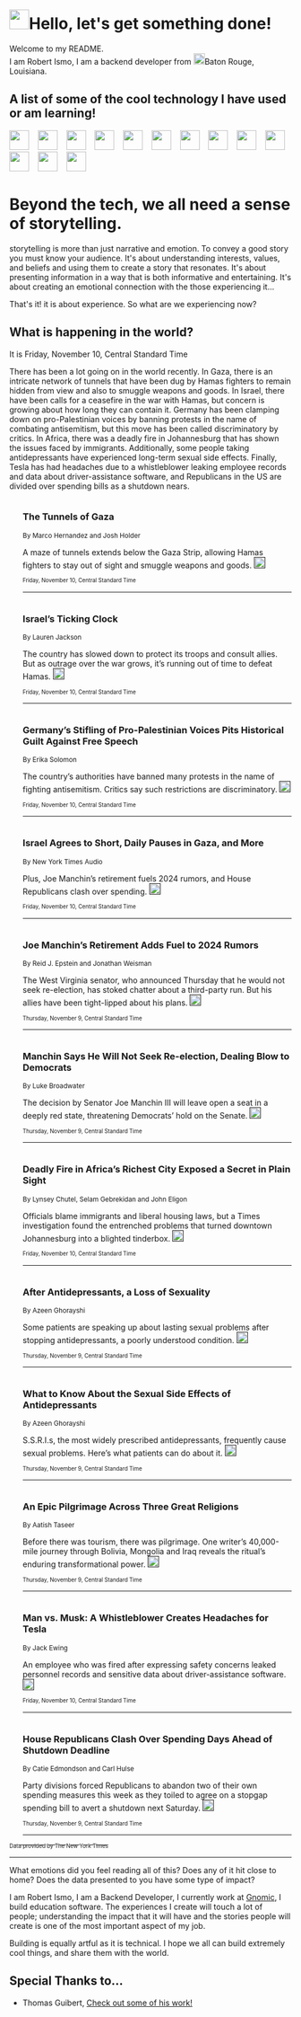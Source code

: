 <h1><img src="https://emojis.slackmojis.com/emojis/images/1643514375/3493/hot-coffee.gif?1643514375" width="35"/>Hello, let's get something done!</h1>

<p>Welcome to my README.<br/>
I am Robert Ismo, I am a backend developer from <img src="https://emojis.slackmojis.com/emojis/images/1638395689/50435/moulin_rouge.png?1638395689" width="20"/>Baton Rouge, Louisiana.</p>
<h2>A list of some of the cool technology I have used or am learning!</h2>
<p>
<img src="https://emojis.slackmojis.com/emojis/images/1643516091/21142/meow_bongotap.gif?1643516091" width="35" alt="">
<img src="https://img.shields.io/badge/Favorite%20Frontend%20Framework-SvelteKit-f83903" alt="">
<img src="https://img.shields.io/badge/Second%20Favorite-Vue-40b581" alt="">
<img src="https://img.shields.io/badge/Most%20Used%20Runtime-Nodejs-78b061" alt="">
<img src="https://emojis.slackmojis.com/emojis/images/1643517416/34482/fire.gif?1643517416" width="35" alt="">
<img src="https://img.shields.io/badge/Javascript%20But%20Better-Typescript-0078ca" alt="">
<img src="https://img.shields.io/badge/Favorite%20Language-Elixir-3e244d" alt="">
<img src="https://img.shields.io/badge/Containerize%20Everything-Docker-6ac9ef" alt="">
<img src="https://emojis.slackmojis.com/emojis/images/1643514596/5999/meow_party.gif?1643514596" width="35" alt="">
<img src="https://img.shields.io/badge/API%20Love%20Language-Graphql-de32a5" alt="">
<img src="https://img.shields.io/badge/Our%20Favorite%20Version%20Controller-Git-e94f33" alt="">
<img src="https://img.shields.io/badge/Favorite%20Database-Redis-d42d1d" alt="">
<img src="https://emojis.slackmojis.com/emojis/images/1643514559/5584/deployparrot.gif?1643514559" width="35" alt="">
<img src="https://img.shields.io/badge/Container%20Interstate-RabbitMQ-f66200" alt="">
<img src="https://img.shields.io/badge/Gotta%20Learn-Kubernetes-316adf" alt="">
<img src="https://img.shields.io/badge/Really%20Mature%20Now-WASM-654fef" alt="">
<img src="https://emojis.slackmojis.com/emojis/images/1666642497/61942/dance_vibe.gif?1666642497" width="35" alt="">
<img src="https://img.shields.io/badge/For%20My%20M1-ARM64-657d96" alt="">
<img src="https://img.shields.io/badge/Loving%20This%20So%20Much-TailwindCSS-17bcb5" alt="">
<img src="https://img.shields.io/badge/Cool%20Build%20Tool-Vite-f9cb24" alt="">
<img src="https://emojis.slackmojis.com/emojis/images/1669231376/62819/working-on-it.gif?1669231376" width="35" alt="">
<img src="https://img.shields.io/badge/Fun%20and%20Easy%20Database-MongoDB-5f8c49" alt="">
<img src="https://img.shields.io/badge/JS%20Life%20Support-NPM-c73737" alt="">
<img src="https://img.shields.io/badge/I%20Liked%20It-DynamoDB-0073b9" alt="">
<img src="https://emojis.slackmojis.com/emojis/images/1643514045/46/question.gif?1643514045" width="35" alt="">
<img src="https://img.shields.io/badge/cool-React-60d6f9" alt="">
<img src="https://img.shields.io/badge/Future%20Big%20Project-Lambda-f37e00" alt="">
<img src="https://img.shields.io/badge/NPM%20But%20Better-PNPM-f1aa07" alt="">
<img src="https://emojis.slackmojis.com/emojis/images/1643514943/9662/fbwow.gif?1643514943" width="35" alt="">
<img src="https://img.shields.io/badge/First%20Language-C-662079" alt="">
<img src="https://img.shields.io/badge/Where%20I%20Deploy%20Frontend-Vercel-000000" alt="">
<img src="https://img.shields.io/badge/Who%20Does%20not%20Want%20an%20App-Swift-f9492a" alt="">
<img src="https://emojis.slackmojis.com/emojis/images/1643514058/151/javascript.png?1643514058" width="35" alt="">
<img src="https://img.shields.io/badge/cool-Python-fbd542" alt="">
<img src="https://img.shields.io/badge/Favorite%20Something-Stripe-656cdc" alt="">
<img src="https://img.shields.io/badge/Of%20Course-HTML5-ed6327" alt="">
<img src="https://emojis.slackmojis.com/emojis/images/1660415405/60731/bomb.gif?1660415405" width="35" alt="">
<img src="https://img.shields.io/badge/hate-CSS-2964ec" alt="">
<img src="https://img.shields.io/badge/Learning-CircleCI-141215" alt="">
<img src="https://img.shields.io/badge/Learning-Rust-fbbb3b" alt="">
<img src="https://emojis.slackmojis.com/emojis/images/1660415397/60712/writing-hand.gif?1660415397" width="35" alt="">
<img src="https://img.shields.io/badge/Dev%20Browser%20of%20Choice-Firefox-cc4e26" alt="">
<img src="https://img.shields.io/badge/Recoverying%20From%20Windows-UNIX-1781e3" alt="">
<img src="https://img.shields.io/badge/LOVE-LogSeq-90c1c2" alt="">
<img src="https://emojis.slackmojis.com/emojis/images/1643514066/223/kirby.gif?1643514066" width="35" alt="">
<img src="https://img.shields.io/badge/Daily%20Driver-MacOS-e6e6e8" alt="">
<img src="https://img.shields.io/badge/Git%20Server-Github-000000" alt="">
<img src="https://img.shields.io/badge/enjoyable-EC2-f17428" alt="">
<img src="https://emojis.slackmojis.com/emojis/images/1643514239/2069/excited.gif?1643514239" width="35" alt="">
</p>
<h1>Beyond the tech, we all need a sense of storytelling.</h1>
<p>storytelling is more than just narrative and emotion. To convey a good story you must know your audience. It's about understanding interests, values, and beliefs and using them to create a story that resonates. It's about presenting information in a way that is both informative and entertaining. It's about creating an emotional connection with the those experiencing it...</p>
<p>That's it! it is about experience. So what are we experiencing now?</p>
<h2>What is happening in the world?</h2>
<p>It is Friday, November 10, Central Standard Time</p>
<p>
There has been a lot going on in the world recently. In Gaza, there is an intricate network of tunnels that have been dug by Hamas fighters to remain hidden from view and also to smuggle weapons and goods. In Israel, there have been calls for a ceasefire in the war with Hamas, but concern is growing about how long they can contain it. Germany has been clamping down on pro-Palestinian voices by banning protests in the name of combating antisemitism, but this move has been called discriminatory by critics. In Africa, there was a deadly fire in Johannesburg that has shown the issues faced by immigrants. Additionally, some people taking antidepressants have experienced long-term sexual side effects. Finally, Tesla has had headaches due to a whistleblower leaking employee records and data about driver-assistance software, and Republicans in the US are divided over spending bills as a shutdown nears.</p>
<ol>
<img src="https://img.shields.io/badge/-world-blue" alt="">
<h3>The Tunnels of Gaza</h3>
<sub>By Marco Hernandez and Josh Holder</sub>
<p>A maze of tunnels extends below the Gaza Strip, allowing Hamas fighters to stay out of sight and smuggle weapons and goods.  <a href=""><img src="https://developer.nytimes.com/files/poweredby_nytimes_30b.png?v=1583354208352" height="20"></a></p>
<sub><sub>Friday, November 10, Central Standard Time</sub></sub>
<hr/>
<img src="https://img.shields.io/badge/-briefing-blue" alt="">
<h3>Israel’s Ticking Clock</h3>
<sub>By Lauren Jackson</sub>
<p>The country has slowed down to protect its troops and consult allies. But as outrage over the war grows, it’s running out of time to defeat Hamas.  <a href=""><img src="https://developer.nytimes.com/files/poweredby_nytimes_30b.png?v=1583354208352" height="20"></a></p>
<sub><sub>Friday, November 10, Central Standard Time</sub></sub>
<hr/>
<img src="https://img.shields.io/badge/-world-blue" alt="">
<h3>Germany’s Stifling of Pro-Palestinian Voices Pits Historical Guilt Against Free Speech</h3>
<sub>By Erika Solomon</sub>
<p>The country’s authorities have banned many protests in the name of fighting antisemitism. Critics say such restrictions are discriminatory.  <a href=""><img src="https://developer.nytimes.com/files/poweredby_nytimes_30b.png?v=1583354208352" height="20"></a></p>
<sub><sub>Friday, November 10, Central Standard Time</sub></sub>
<hr/>
<img src="https://img.shields.io/badge/-podcasts-blue" alt="">
<h3>Israel Agrees to Short, Daily Pauses in Gaza, and More</h3>
<sub>By New York Times Audio</sub>
<p>Plus, Joe Manchin’s retirement fuels 2024 rumors, and House Republicans clash over spending.  <a href=""><img src="https://developer.nytimes.com/files/poweredby_nytimes_30b.png?v=1583354208352" height="20"></a></p>
<sub><sub>Friday, November 10, Central Standard Time</sub></sub>
<hr/>
<img src="https://img.shields.io/badge/-us-blue" alt="">
<h3>Joe Manchin’s Retirement Adds Fuel to 2024 Rumors</h3>
<sub>By Reid J. Epstein and Jonathan Weisman</sub>
<p>The West Virginia senator, who announced Thursday that he would not seek re-election, has stoked chatter about a third-party run. But his allies have been tight-lipped about his plans.  <a href=""><img src="https://developer.nytimes.com/files/poweredby_nytimes_30b.png?v=1583354208352" height="20"></a></p>
<sub><sub>Thursday, November 9, Central Standard Time</sub></sub>
<hr/>
<img src="https://img.shields.io/badge/-us-blue" alt="">
<h3>Manchin Says He Will Not Seek Re-election, Dealing Blow to Democrats</h3>
<sub>By Luke Broadwater</sub>
<p>The decision by Senator Joe Manchin III will leave open a seat in a deeply red state, threatening Democrats’ hold on the Senate.  <a href=""><img src="https://developer.nytimes.com/files/poweredby_nytimes_30b.png?v=1583354208352" height="20"></a></p>
<sub><sub>Thursday, November 9, Central Standard Time</sub></sub>
<hr/>
<img src="https://img.shields.io/badge/-world-blue" alt="">
<h3>Deadly Fire in Africa’s Richest City Exposed a Secret in Plain Sight</h3>
<sub>By Lynsey Chutel, Selam Gebrekidan and John Eligon</sub>
<p>Officials blame immigrants and liberal housing laws, but a Times investigation found the entrenched problems that turned downtown Johannesburg into a blighted tinderbox.  <a href=""><img src="https://developer.nytimes.com/files/poweredby_nytimes_30b.png?v=1583354208352" height="20"></a></p>
<sub><sub>Friday, November 10, Central Standard Time</sub></sub>
<hr/>
<img src="https://img.shields.io/badge/-health-blue" alt="">
<h3>After Antidepressants, a Loss of Sexuality</h3>
<sub>By Azeen Ghorayshi</sub>
<p>Some patients are speaking up about lasting sexual problems after stopping antidepressants, a poorly understood condition.  <a href=""><img src="https://developer.nytimes.com/files/poweredby_nytimes_30b.png?v=1583354208352" height="20"></a></p>
<sub><sub>Thursday, November 9, Central Standard Time</sub></sub>
<hr/>
<img src="https://img.shields.io/badge/-health-blue" alt="">
<h3>What to Know About the Sexual Side Effects of Antidepressants</h3>
<sub>By Azeen Ghorayshi</sub>
<p>S.S.R.I.s, the most widely prescribed antidepressants, frequently cause sexual problems. Here’s what patients can do about it.  <a href=""><img src="https://developer.nytimes.com/files/poweredby_nytimes_30b.png?v=1583354208352" height="20"></a></p>
<sub><sub>Thursday, November 9, Central Standard Time</sub></sub>
<hr/>
<img src="https://img.shields.io/badge/-t-magazine-blue" alt="">
<h3>An Epic Pilgrimage Across Three Great Religions</h3>
<sub>By Aatish Taseer</sub>
<p>Before there was tourism, there was pilgrimage. One writer’s 40,000-mile journey through Bolivia, Mongolia and Iraq reveals the ritual’s enduring transformational power.  <a href=""><img src="https://developer.nytimes.com/files/poweredby_nytimes_30b.png?v=1583354208352" height="20"></a></p>
<sub><sub>Thursday, November 9, Central Standard Time</sub></sub>
<hr/>
<img src="https://img.shields.io/badge/-business-blue" alt="">
<h3>Man vs. Musk: A Whistleblower Creates Headaches for Tesla</h3>
<sub>By Jack Ewing</sub>
<p>An employee who was fired after expressing safety concerns leaked personnel records and sensitive data about driver-assistance software.  <a href=""><img src="https://developer.nytimes.com/files/poweredby_nytimes_30b.png?v=1583354208352" height="20"></a></p>
<sub><sub>Friday, November 10, Central Standard Time</sub></sub>
<hr/>
<img src="https://img.shields.io/badge/-us-blue" alt="">
<h3>House Republicans Clash Over Spending Days Ahead of Shutdown Deadline</h3>
<sub>By Catie Edmondson and Carl Hulse</sub>
<p>Party divisions forced Republicans to abandon two of their own spending measures this week as they toiled to agree on a stopgap spending bill to avert a shutdown next Saturday.  <a href=""><img src="https://developer.nytimes.com/files/poweredby_nytimes_30b.png?v=1583354208352" height="20"></a></p>
<sub><sub>Thursday, November 9, Central Standard Time</sub></sub>
<hr/>
</ol>
<a href="https://developer.nytimes.com"><sub><sub>Data provided by The New York Times</sub></sub></a>
<hr/>
<p>What emotions did you feel reading all of this? Does any of it hit close to home? Does the data presented to you have some type of impact?</p>
<p>I am Robert Ismo, I am a Backend Developer, I currently work at <a href="https://gnomic.education/">Gnomic</a>, I build education software. The experiences I create will touch a lot of people; understanding the impact that it will have and the stories people will create is one of the most important aspect of my job.</p>
<p>Building is equally artful as it is technical. I hope we all can build extremely cool things, and share them with the world.</p>
<h2>Special Thanks to...</h2>
<ul>
<li>Thomas Guibert, <a href="https://github.com/thmsgbrt/thmsgbrt">Check out some of his work!</a></li>
</ul>